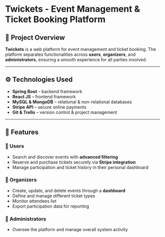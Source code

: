 # Twickets - Event Management & Ticket Booking Platform

## 📌 Project Overview

**Twickets** is a web platform for event management and ticket booking.
The platform separates functionalities across **users**, **organizers**, and **administrators**, ensuring a smooth experience for all parties involved.

---

## ⚙️ Technologies Used

- **Spring Boot** – backend framework
- **React JS** – frontend framework
- **MySQL & MongoDB** – relational & non-relational databases
- **Stripe API** – secure online payments
- **Git & Trello** – version control & project management

---

## 🚀 Features

### 👤 Users

- Search and discover events with **advanced filtering**
- Reserve and purchase tickets securely via **Stripe integration**
- Manage participation and ticket history in their personal dashboard

### 🏢 Organizers

- Create, update, and delete events through a **dashboard**
- Define and manage different ticket types
- Monitor attendees list
- Export participation data for reporting

### 🔧 Administrators

- Oversee the platform and manage overall system activity
